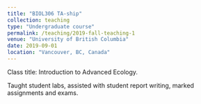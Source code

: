 ```yaml
---
title: "BIOL306 TA-ship"
collection: teaching
type: "Undergraduate course"
permalink: /teaching/2019-fall-teaching-1
venue: "University of British Columbia"
date: 2019-09-01
location: "Vancouver, BC, Canada"
---
```


Class title: Introduction to Advanced Ecology.

Taught student labs, assisted with student report writing, marked assignments and exams.
